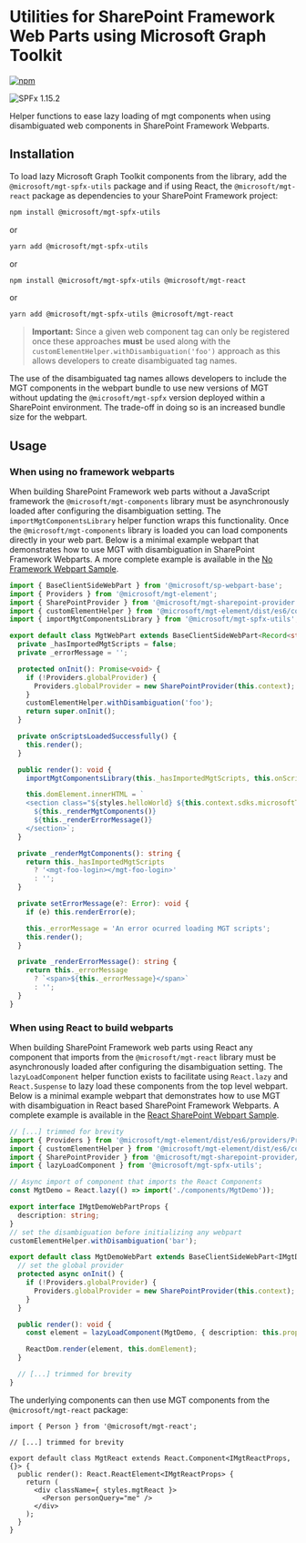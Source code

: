 # Utilities for SharePoint Framework Web Parts using Microsoft Graph Toolkit

[![npm](https://img.shields.io/npm/v/@microsoft/mgt-spfx-utils?style=for-the-badge)](https://www.npmjs.com/package/@microsoft/mgt-spfx-utils)

![SPFx 1.15.2](https://img.shields.io/badge/SPFx-1.15.2-green.svg?style=for-the-badge)

Helper functions to ease lazy loading of mgt components when using disambiguated web components in SharePoint Framework Webparts.

## Installation

To load lazy Microsoft Graph Toolkit components from the library, add the `@microsoft/mgt-spfx-utils` package and if using React, the `@microsoft/mgt-react` package as dependencies to your SharePoint Framework project:

```bash
npm install @microsoft/mgt-spfx-utils
```

or

```bash
yarn add @microsoft/mgt-spfx-utils
```

or

```bash
npm install @microsoft/mgt-spfx-utils @microsoft/mgt-react
```

or

```bash
yarn add @microsoft/mgt-spfx-utils @microsoft/mgt-react
```

> **Important:** Since a given web component tag can only be registered once these approaches **must** be used along with the `customElementHelper.withDisambiguation('foo')` approach as this allows developers to create disambiguated tag names.

The use of the disambiguated tag names allows developers to include the MGT components in the webpart bundle to use new versions of MGT without updating the `@microsoft/mgt-spfx` version deployed within a SharePoint environment. The trade-off in doing so is an increased bundle size for the webpart.

## Usage

### When using no framework webparts

When building SharePoint Framework web parts without a JavaScript framework the `@microsoft/mgt-components` library must be asynchronously loaded after configuring the disambiguation setting. The `importMgtComponentsLibrary` helper function wraps this functionality. Once the `@microsoft/mgt-components` library is loaded you can load components directly in your web part.
Below is a minimal example webpart that demonstrates how to use MGT with disambiguation in SharePoint Framework Webparts. A more complete example is available in the [No Framework Webpart Sample](../../samples/sp-mgt/src/webparts/helloWorld/HelloWorldWebPart.ts).

```ts
import { BaseClientSideWebPart } from '@microsoft/sp-webpart-base';
import { Providers } from '@microsoft/mgt-element';
import { SharePointProvider } from '@microsoft/mgt-sharepoint-provider';
import { customElementHelper } from '@microsoft/mgt-element/dist/es6/components/customElementHelper';
import { importMgtComponentsLibrary } from '@microsoft/mgt-spfx-utils';

export default class MgtWebPart extends BaseClientSideWebPart<Record<string, unknown>> {
  private _hasImportedMgtScripts = false;
  private _errorMessage = '';

  protected onInit(): Promise<void> {
    if (!Providers.globalProvider) {
      Providers.globalProvider = new SharePointProvider(this.context);
    }
    customElementHelper.withDisambiguation('foo');
    return super.onInit();
  }

  private onScriptsLoadedSuccessfully() {
    this.render();
  }

  public render(): void {
    importMgtComponentsLibrary(this._hasImportedMgtScripts, this.onScriptsLoadedSuccessfully, this.setErrorMessage);

    this.domElement.innerHTML = `
    <section class="${styles.helloWorld} ${this.context.sdks.microsoftTeams ? styles.teams : ''}">
      ${this._renderMgtComponents()}
      ${this._renderErrorMessage()}
    </section>`;
  }

  private _renderMgtComponents(): string {
    return this._hasImportedMgtScripts
      ? '<mgt-foo-login></mgt-foo-login>'
      : '';
  }

  private setErrorMessage(e?: Error): void {
    if (e) this.renderError(e);

    this._errorMessage = 'An error ocurred loading MGT scripts';
    this.render();
  }

  private _renderErrorMessage(): string {
    return this._errorMessage
      ? `<span>${this._errorMessage}</span>`
      : '';
  }
}
```

### When using React to build webparts

When building SharePoint Framework web parts using React any component that imports from the `@microsoft/mgt-react` library must be asynchronously loaded after configuring the disambiguation setting. The `lazyLoadComponent` helper function exists to facilitate using `React.lazy` and `React.Suspense` to lazy load these components from the top level webpart.
Below is a minimal example webpart that demonstrates how to use MGT with disambiguation in React based SharePoint Framework Webparts. A complete example is available in the [React SharePoint Webpart Sample](../../samples/sp-webpart/src/webparts/mgtDemo/MgtDemoWebPart.ts).

```ts
// [...] trimmed for brevity
import { Providers } from '@microsoft/mgt-element/dist/es6/providers/Providers';
import { customElementHelper } from '@microsoft/mgt-element/dist/es6/components/customElementHelper';
import { SharePointProvider } from '@microsoft/mgt-sharepoint-provider/dist/es6/SharePointProvider';
import { lazyLoadComponent } from '@microsoft/mgt-spfx-utils';

// Async import of component that imports the React Components
const MgtDemo = React.lazy(() => import('./components/MgtDemo'));

export interface IMgtDemoWebPartProps {
  description: string;
}
// set the disambiguation before initializing any webpart
customElementHelper.withDisambiguation('bar');

export default class MgtDemoWebPart extends BaseClientSideWebPart<IMgtDemoWebPartProps> {
  // set the global provider
  protected async onInit() {
    if (!Providers.globalProvider) {
      Providers.globalProvider = new SharePointProvider(this.context);
    }
  }

  public render(): void {
    const element = lazyLoadComponent(MgtDemo, { description: this.properties.description });

    ReactDom.render(element, this.domElement);
  }

  // [...] trimmed for brevity
}
```

The underlying components can then use MGT components from the `@microsoft/mgt-react` package:

```tsx
import { Person } from '@microsoft/mgt-react';

// [...] trimmed for brevity

export default class MgtReact extends React.Component<IMgtReactProps, {}> {
  public render(): React.ReactElement<IMgtReactProps> {
    return (
      <div className={ styles.mgtReact }>
        <Person personQuery="me" />
      </div>
    );
  }
}
```